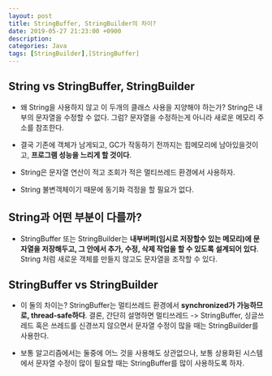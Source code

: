 ```yaml
---
layout: post
title: StringBuffer, StringBuilder의 차이?
date: 2019-05-27 21:23:00 +0900
description:
categories: Java
tags: [StringBuilder],[StringBuffer]
---
```


## String vs StringBuffer, StringBuilder

* 왜 String을 사용하지 않고 이 두개의 클래스 사용을 지양해야 하는가? String은 내부의 문자열을 수정할 수 없다. 그럼? 문자열을 수정하는게 아니라 새로운 메모리 주소를 참조한다. 

* 결국 기존에 객체가 남게되고, GC가 작동하기 전까지는 힙메모리에 남아있을것이고, <b>프로그램 성능을 느리게 할 것이다</b>.

* String은 문자열 연산이 적고 조회가 적은 멀티쓰레드 환경에서 사용하자.
* String 불변객체이기 때문에 동기화 걱정을 할 필요가 없다.

## String과 어떤 부분이 다를까?

* StringBuffer 또는 StringBuilder는 <b>내부버퍼(임시로 저장할수 있는 메모리)에 문자열을 저장해두고, 그 안에서 추가, 수정, 삭제 작업을 할 수 있도록 설계되어 있다</b>. String 처럼 새로운 객체를 만들지 않고도 문자열을 조작할 수 있다.

## StringBuffer vs StringBuilder

* 이 둘의 차이는? StringBuffer는 멀티쓰레드 환경에서 <b>synchronized가 가능하므로, thread-safe하다</b>. 결론, 간단히 설명하면 멀티쓰레드 -> StringBuffer, 싱글쓰레드 혹은 쓰레드를 신경쓰지 않으면서 문자열 수정이 많을 때는 StringBuilder를 사용한다.

* 보통 알고리즘에서는 둘중에 어느 것을 사용해도 상관없으나, 보통 상용화된 시스템에서 문자열 수정이 많이 필요할 때는 StringBuffer를 많이 사용하도록 하자.